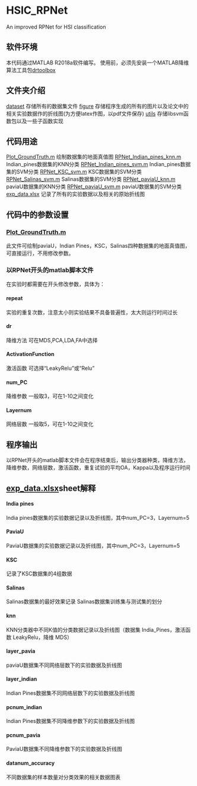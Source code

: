 # HSIC_RPNet
An improved RPNet for HSI classification

## 软件环境
本代码通过MATLAB R2018a软件编写。
使用前，必须先安装一个MATLAB降维算法工具包[drtoolbox](http://lvdmaaten.github.io/drtoolbox/)



## 文件夹介绍
[dataset](https://github.com/YueRP/HSIC_RPNet/tree/master/dataset) 存储所有的数据集文件
[figure](https://github.com/YueRP/HSIC_RPNet/tree/master/figure) 存储程序生成的所有的图片以及论文中的相关实验数据作的折线图(为方便latex作图，以pdf文件保存)
[utils](https://github.com/YueRP/HSIC_RPNet/tree/master/utils) 存储libsvm函数包以及一些子函数实现 

## 代码用途
[Plot_GroundTruth.m](https://github.com/YueRP/HSIC_RPNet/blob/master/Plot_GroundTruth.m) 绘制数据集的地面真值图
[RPNet_Indian_pines_knn.m](https://github.com/YueRP/HSIC_RPNet/blob/master/RPNet_Indian_pines_knn.m) Indian_pines数据集的KNN分类
[RPNet_Indian_pines_svm.m](https://github.com/YueRP/HSIC_RPNet/blob/master/RPNet_Indian_pines_svm.m) Indian_pines数据集的SVM分类
[RPNet_KSC_svm.m](https://github.com/YueRP/HSIC_RPNet/blob/master/RPNet_KSC_svm.m) KSC数据集的SVM分类
[RPNet_Salinas_svm.m](https://github.com/YueRP/HSIC_RPNet/blob/master/RPNet_Salinas_svm.m) Salinas数据集的SVM分类
[RPNet_paviaU_knn.m](https://github.com/YueRP/HSIC_RPNet/blob/master/RPNet_paviaU_knn.m) paviaU数据集的KNN分类
[RPNet_paviaU_svm.m](https://github.com/YueRP/HSIC_RPNet/blob/master/RPNet_paviaU_svm.m) paviaU数据集的SVM分类
[exp_data.xlsx](https://github.com/YueRP/HSIC_RPNet/blob/master/exp_data.xlsx) 记录了所有的实验数据以及相关的原始折线图

## 代码中的参数设置
### [Plot_GroundTruth.m](https://github.com/YueRP/HSIC_RPNet/blob/master/Plot_GroundTruth.m)
此文件可绘制paviaU，Indian Pines，KSC，Salinas四种数据集的地面真值图，可直接运行，不用修改参数。
### 以RPNet开头的matlab脚本文件
在实验时都需要在开头修改参数，具体为：
#### repeat 
实验的重复次数，注意太小则实验结果不具备普遍性，太大则运行时间过长
#### dr
降维方法  可在MDS,PCA,LDA,FA中选择
#### ActivationFunction
激活函数  可选择“LeakyRelu”或“Relu”
#### num_PC 
降维参数 一般取3，可在1-10之间变化
#### Layernum
网络层数 一般取5，可在1-10之间变化

## 程序输出
以RPNet开头的matlab脚本文件会在程序结束后，输出分类器种类，降维方法，降维参数，网络层数，激活函数，重复试验的平均OA，Kappa以及程序运行时间

## [exp_data.xlsx](https://github.com/YueRP/HSIC_RPNet/blob/master/exp_data.xlsx)sheet解释

#### India pines 
India pines数据集的实验数据记录以及折线图，其中num_PC=3，Layernum=5

#### PaviaU 
PaviaU数据集的实验数据记录以及折线图，其中num_PC=3，Layernum=5

#### KSC 
记录了KSC数据集的4组数据

#### Salinas
Salinas数据集的最好效果记录
Salinas数据集训练集与测试集的划分

#### knn
KNN分类器中不同K值的分类数据记录以及折线图（数据集 India_Pines，激活函数 LeakyRelu，降维 MDS）

#### layer_pavia
paviaU数据集不同网络层数下的实验数据及折线图

#### layer_indian
Indian Pines数据集不同网络层数下的实验数据及折线图

#### pcnum_indian
Indian Pines数据集不同降维参数下的实验数据及折线图

#### pcnum_pavia
PaviaU数据集不同降维参数下的实验数据及折线图

####  datanum_accuracy
不同数据集的样本数量对分类效果的相关数据图表
